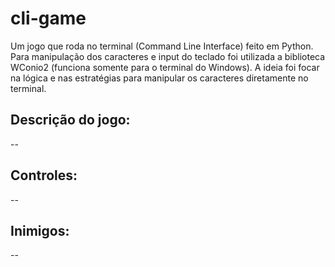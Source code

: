 # cli-game

Um jogo que roda no terminal (Command Line Interface) feito em Python.
Para manipulação dos caracteres e input do teclado foi utilizada a biblioteca WConio2 (funciona somente para o terminal do Windows).
A ideia foi focar na lógica e nas estratégias para manipular os caracteres diretamente no terminal.

## Descrição do jogo:
--

## Controles:
--

## Inimigos:
--
